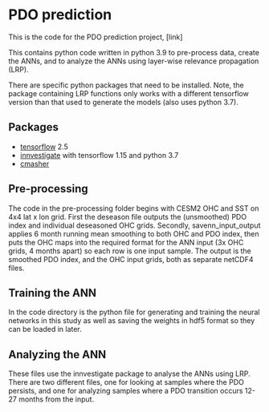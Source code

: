# PDO prediction
This is the code for the PDO prediction project, [link]

This contains python code written in python 3.9 to pre-process data, create the ANNs, and to analyze the ANNs using layer-wise relevance propagation (LRP).

There are specific python packages that need to be installed. Note, the package containing LRP functions only works with a different tensorflow version than that used to generate the models (also uses python 3.7).

## Packages
- [tensorflow](https://www.tensorflow.org/install/pip) 2.5
- [innvestigate](https://github.com/albermax/innvestigate) with tensorflow 1.15 and python 3.7
- [cmasher](https://cmasher.readthedocs.io/user/introduction.html#how-to-install)

## Pre-processing

The code in the pre-processing folder begins with CESM2 OHC and SST on 4x4 lat x lon grid. First the deseason file outputs the (unsmoothed) PDO index and individual deseasoned OHC grids. Secondly, savenn_input_output applies 6 month running mean smoothing to both OHC and PDO index, then puts the OHC maps into the required format for the ANN input (3x OHC grids, 4 months apart) so each row is one input sample. The output is the smoothed PDO index, and the OHC input grids, both as separate netCDF4 files.

## Training the ANN

In the code directory is the python file for generating and training the neural networks in this study as well as saving the weights in hdf5 format so they can be loaded in later.

## Analyzing the ANN

These files use the innvestigate package to analyse the ANNs using LRP. There are two different files, one for looking at samples where the PDO persists, and one for analyzing samples where a PDO transition occurs 12-27 months from the input.

